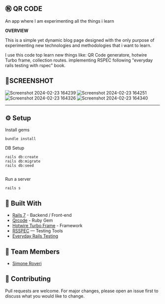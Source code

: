 
㊗️ QR CODE
---

An app where I am experimenting all the things i learn

**OVERVIEW**

This is a simple yet dynamic blog page designed with the only purpose of experimenting new technologies and methodologies that i want to learn.

I use this code top learn new things like: QR Code generatore, hotwire Turbo frame, collection routes.
implementing RSPEC following "everyday rails testing with rspec" book. 


📱SCREENSHOT
---
![Screenshot 2024-02-23 164239](https://github.com/Roveri91/Qrcode/assets/105217392/62086d4a-0f6c-41aa-ad5a-5b9a50426ac8)
![Screenshot 2024-02-23 164251](https://github.com/Roveri91/Qrcode/assets/105217392/ff8f41fa-902a-4d7d-a19e-7ac57c1c3c6f)
![Screenshot 2024-02-23 164326](https://github.com/Roveri91/Qrcode/assets/105217392/f2306066-e1d0-49c3-8f95-bb87314b1c2a)
![Screenshot 2024-02-23 164340](https://github.com/Roveri91/Qrcode/assets/105217392/45a2fd1b-3c07-4b19-a040-24db315f5cd7)

---

⚙️ Setup
---
Install gems

```
bundle install
```
DB Setup

```
rails db:create
rails db:migrate
rails db:seed
  
```

Run a server

```
rails s
```

🔨 Built With
---
+ [Rails 7](https://guides.rubyonrails.org/) - Backend / Front-end
+ [Qrcode](https://github.com/whomwah/rqrcode) - Ruby Gem
+ [Hotwire Turbo Frame](https://turbo.hotwired.dev/handbook/frames) - Framework
+ [RSSPEC](https://rspec.info/) — Testing Tools
+ [Everyday Rails Testing](https://leanpub.com/everydayrailsrspec)


🗿 Team Members
---
* [Simone Roveri](https://www.linkedin.com/in/simone-roveri/)

💅 Contributing
---
Pull requests are welcome. For major changes, please open an issue first to discuss what you would like to change.
